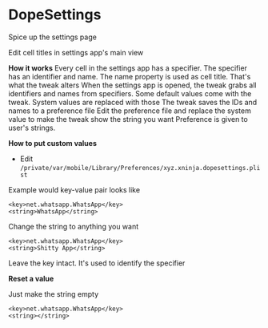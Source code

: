 # DopeSettings
Spice up the settings page

Edit cell titles in settings app's main view

**How it works**
Every cell in the settings app has a specifier. The specifier has an identifier and name. The name property is used as cell title. That's what the tweak alters
When the settings app is opened, the tweak grabs all identifiers and names from specifiers.
Some default values come with the tweak. System values are replaced with those
The tweak saves the IDs and names to a preference file
Edit the preference file and replace the system value to make the tweak show the string you want
Preference is given to user's strings.

**How to put custom values**

* Edit `/private/var/mobile/Library/Preferences/xyz.xninja.dopesettings.plist`

Example would key-value pair looks like
```
<key>net.whatsapp.WhatsApp</key>
<string>WhatsApp</string>
```
Change the string to anything you want

```
<key>net.whatsapp.WhatsApp</key>
<string>Shitty App</string>
```
Leave the key intact. It's used to identify the specifier

**Reset a value**

Just make the string empty
```
<key>net.whatsapp.WhatsApp</key>
<string></string>
```
